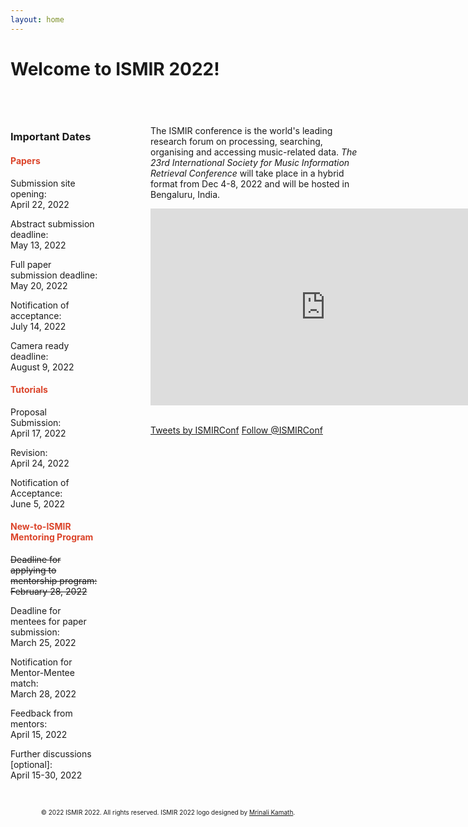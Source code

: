 ```yaml
---
layout: home
---
```

<style>
    /* (A) FIXED WRAPPER */
    .hwrap {
    overflow: hidden; /* HIDE SCROLL BAR */
    background: #eee;
    }
    /* (B) MOVING TICKER WRAPPER */
    .hmove { display: flex; }
    /* (C) ITEMS - INTO A LONG HORIZONTAL ROW */
    .hitem {
    flex-shrink: 0;
    width: 100%;
    box-sizing: border-box;
    padding: 10px;
    text-align: center;
    }
    /* (D) ANIMATION - MOVE ITEMS FROM RIGHT TO LEFT */
    /* 4 ITEMS -400%, CHANGE THIS IF YOU ADD/REMOVE ITEMS */
    @keyframes tickerh {
    0% { transform: translate3d(100%, 0, 0); }
    100% { transform: translate3d(-100%, 0, 0); }
    }
    .hmove { animation: tickerh linear 15s infinite; }
    .hmove:hover { animation-play-state: paused; }
</style>
# Welcome to ISMIR 2022!
<!-- <div class="hwrap"><div class="hmove"><div class="hitem">
    <p> <strong> New-to-ISMIR mentoring program has started: <a style="color:red" href="https://ismir2022.ismir.net/diversity/mentoring"> Inviting Applications </a>[Deadline: <strike>25 Feb, 2022</strike> 28 Feb, 2022] </strong></p>
    </div></div></div> -->
<div style="display:inline-block; margin-top:40px">
    <div style="width:25%; float:left;">
    <h3> Important Dates</h3>
    <h4 style="color:#DB442A">Papers</h4>
    <p> Submission site opening:<br>April 22, 2022 </p>
    <p> Abstract submission deadline:<br>May 13, 2022 </p>
    <p> Full paper submission deadline:<br>May 20, 2022 </p>
    <p> Notification of acceptance:<br>July 14, 2022 </p>
    <p> Camera ready deadline:<br>August 9, 2022 </p>
    <h4 style="color:#DB442A">Tutorials</h4>
    <p> Proposal Submission:<br>April 17, 2022 </p>
    <p> Revision:<br>April 24, 2022 </p>
    <p> Notification of Acceptance:<br>June 5, 2022 </p>
    <h4 style="color:#DB442A">New-to-ISMIR Mentoring Program</h4>
    <strike><p>Deadline for applying to mentorship program:<br>February 28, 2022</p></strike>
    <p>Deadline for mentees for paper submission:<br>March 25, 2022</p>
    <p>Notification for Mentor-Mentee match:<br>March 28, 2022</p>
    <p>Feedback from mentors:<br>April 15, 2022</p>
    <p>Further discussions [optional]: <br>April 15-30, 2022</p>
    <br>
    </div>
    <div style="width:60%; float:right;">
    <p>The ISMIR conference is the world's leading research forum on processing, searching, organising and accessing music-related data. <em>The 23rd International Society for Music Information Retrieval Conference</em> will take place in a hybrid format from Dec 4-8, 2022 and will be hosted in Bengaluru, India.</p>
    <p align="center"><iframe width="560" height="315" src="https://www.youtube.com/embed/F1mYxLbYHfg" title="YouTube video player" frameborder="0" allow="accelerometer; autoplay; clipboard-write; encrypted-media; gyroscope; picture-in-picture" allowfullscreen></iframe></p>
    <br>
    <a class="twitter-timeline" data-width="700" data-height="700" data-theme="light" href="https://twitter.com/ISMIRConf?ref_src=twsrc%5Etfw">Tweets by ISMIRConf</a> <script async src="https://platform.twitter.com/widgets.js" charset="utf-8"></script>
    <a href="https://twitter.com/ISMIRConf?ref_src=twsrc%5Etfw" class="twitter-follow-button" data-show-count="false">Follow @ISMIRConf</a><script async src="https://platform.twitter.com/widgets.js" charset="utf-8"></script>
    </div>
    <!-- <div style="width:19%; float:right;">
    <a class="twitter-timeline" data-width="500" data-height="700" data-theme="light" href="https://twitter.com/ISMIRConf?ref_src=twsrc%5Etfw">Tweets by ISMIRConf</a> <script async src="https://platform.twitter.com/widgets.js" charset="utf-8"></script>
    <a href="https://twitter.com/ISMIRConf?ref_src=twsrc%5Etfw" class="twitter-follow-button" data-show-count="false">Follow @ISMIRConf</a><script async src="https://platform.twitter.com/widgets.js" charset="utf-8"></script>
    </div> -->
</div>
<p align="center"> <font size="-2"> &copy; 2022 ISMIR 2022. All rights reserved. ISMIR 2022 logo designed by <a href="https://mrinali.co/">Mrinali Kamath</a>.</font></p>
